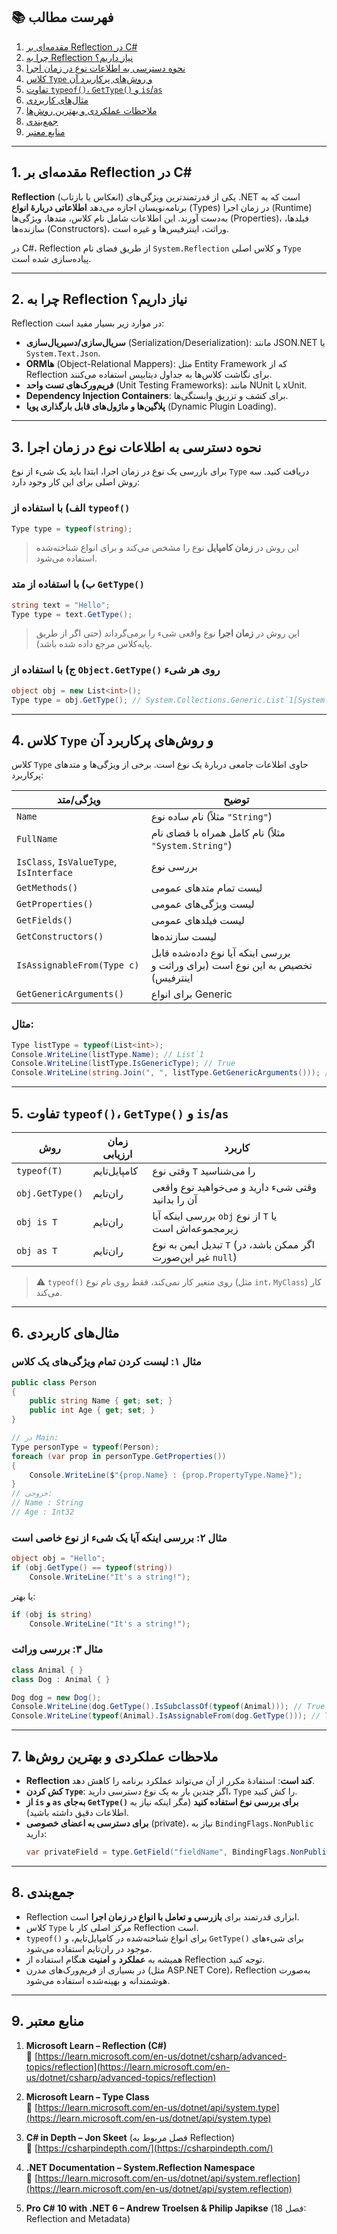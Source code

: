 ﻿

## 📚 فهرست مطالب

1. [مقدمه‌ای بر Reflection در C#](#1-مقدمهای-بر-reflection-در-c)
2. [چرا به Reflection نیاز داریم؟](#2-چرا-به-reflection-نیاز-داریم)
3. [نحوه دسترسی به اطلاعات نوع در زمان اجرا](#3-نحوه-دسترسی-به-اطلاعات-نوع-در-زمان-اجرا)
4. [کلاس `Type` و روش‌های پرکاربرد آن](#4-%DA%A9%D9%84%D8%A7%D8%B3-type-%D9%88-%D8%B1%D9%88%D8%B4%E2%80%8C%D9%87%D8%A7%DB%8C-%D9%BE%D8%B1%DA%A9%D8%A7%D8%B1%D8%A8%D8%B1%D8%AF-%D8%A2%D9%86)
5. [تفاوت `typeof()`، `GetType()` و `is`/`as`](#5-تفاوت-typeof-gettype-و-isas)
6. [مثال‌های کاربردی](#6-%D9%85%D8%AB%D8%A7%D9%84%E2%80%8C%D9%87%D8%A7%DB%8C-%DA%A9%D8%A7%D8%B1%D8%A8%D8%B1%D8%AF%DB%8C)
7. [ملاحظات عملکردی و بهترین روش‌ها](#7-%D9%85%D9%84%D8%A7%D8%AD%D8%B8%D8%A7%D8%AA-%D8%B9%D9%85%D9%84%DA%A9%D8%B1%D8%AF%DB%8C-%D9%88-%D8%A8%D9%87%D8%AA%D8%B1%DB%8C%D9%86-%D8%B1%D9%88%D8%B4%E2%80%8C%D9%87%D8%A7)
8. [جمع‌بندی](#8-%D8%AC%D9%85%D8%B9%E2%80%8C%D8%A8%D9%86%D8%AF%DB%8C)
9. [منابع معتبر](#9-منابع-معتبر)

---

## 1. مقدمه‌ای بر Reflection در C#

**Reflection** (انعکاس یا بازتاب) یکی از قدرتمندترین ویژگی‌های .NET است که به برنامه‌نویسان اجازه می‌دهد **اطلاعاتی دربارهٔ انواع** (Types) در زمان اجرا (Runtime) به‌دست آورند. این اطلاعات شامل نام کلاس، متدها، ویژگی‌ها (Properties)، فیلدها، سازنده‌ها (Constructors)، وراثت، اینترفیس‌ها و غیره است.

در C#، Reflection از طریق فضای نام `System.Reflection` و کلاس اصلی `Type` پیاده‌سازی شده است.

---

## 2. چرا به Reflection نیاز داریم؟

Reflection در موارد زیر بسیار مفید است:

- **سریال‌سازی/دسیریال‌سازی** (Serialization/Deserialization): مانند JSON.NET یا `System.Text.Json`.
- **ORMها** (Object-Relational Mappers): مثل Entity Framework که از Reflection برای نگاشت کلاس‌ها به جداول دیتابیس استفاده می‌کنند.
- **فریم‌ورک‌های تست واحد** (Unit Testing Frameworks): مانند NUnit یا xUnit.
- **Dependency Injection Containers**: برای کشف و تزریق وابستگی‌ها.
- **پلاگین‌ها و ماژول‌های قابل بارگذاری پویا** (Dynamic Plugin Loading).

---

## 3. نحوه دسترسی به اطلاعات نوع در زمان اجرا

برای بازرسی یک نوع در زمان اجرا، ابتدا باید یک شیء از نوع `Type` دریافت کنید. سه روش اصلی برای این کار وجود دارد:

### الف) با استفاده از `typeof()`
```csharp
Type type = typeof(string);
```
> این روش در **زمان کامپایل** نوع را مشخص می‌کند و برای انواع شناخته‌شده استفاده می‌شود.

### ب) با استفاده از متد `GetType()`
```csharp
string text = "Hello";
Type type = text.GetType();
```
> این روش در **زمان اجرا** نوع واقعی شیء را برمی‌گرداند (حتی اگر از طریق پایه‌کلاس مرجع داده شده باشد).

### ج) با استفاده از `Object.GetType()` روی هر شیء
```csharp
object obj = new List<int>();
Type type = obj.GetType(); // System.Collections.Generic.List`1[System.Int32]
```

---

## 4. کلاس `Type` و روش‌های پرکاربرد آن

کلاس `Type` حاوی اطلاعات جامعی دربارهٔ یک نوع است. برخی از ویژگی‌ها و متدهای پرکاربرد:

| ویژگی/متد | توضیح |
|-----------|--------|
| `Name` | نام ساده نوع (مثلاً `"String"`) |
| `FullName` | نام کامل همراه با فضای نام (مثلاً `"System.String"`) |
| `IsClass`, `IsValueType`, `IsInterface` | بررسی نوع |
| `GetMethods()` | لیست تمام متدهای عمومی |
| `GetProperties()` | لیست ویژگی‌های عمومی |
| `GetFields()` | لیست فیلدهای عمومی |
| `GetConstructors()` | لیست سازنده‌ها |
| `IsAssignableFrom(Type c)` | بررسی اینکه آیا نوع داده‌شده قابل تخصیص به این نوع است (برای وراثت و اینترفیس) |
| `GetGenericArguments()` | برای انواع Generic |

### مثال:
```csharp
Type listType = typeof(List<int>);
Console.WriteLine(listType.Name); // List`1
Console.WriteLine(listType.IsGenericType); // True
Console.WriteLine(string.Join(", ", listType.GetGenericArguments())); // System.Int32
```

---

## 5. تفاوت `typeof()`، `GetType()` و `is`/`as`

| روش | زمان ارزیابی | کاربرد |
|------|--------------|--------|
| `typeof(T)` | کامپایل‌تایم | وقتی نوع `T` را می‌شناسید |
| `obj.GetType()` | ران‌تایم | وقتی شیء دارید و می‌خواهید نوع واقعی آن را بدانید |
| `obj is T` | ران‌تایم | بررسی اینکه آیا `obj` از نوع `T` یا زیرمجموعه‌اش است |
| `obj as T` | ران‌تایم | تبدیل ایمن به نوع `T` (اگر ممکن باشد، در غیر این‌صورت `null`) |

> ⚠️ `typeof()` روی متغیر کار نمی‌کند، فقط روی نام نوع (مثل `int`، `MyClass`) کار می‌کند.

---

## 6. مثال‌های کاربردی

### مثال ۱: لیست کردن تمام ویژگی‌های یک کلاس
```csharp
public class Person
{
    public string Name { get; set; }
    public int Age { get; set; }
}

// در Main:
Type personType = typeof(Person);
foreach (var prop in personType.GetProperties())
{
    Console.WriteLine($"{prop.Name} : {prop.PropertyType.Name}");
}
// خروجی:
// Name : String
// Age : Int32
```

### مثال ۲: بررسی اینکه آیا یک شیء از نوع خاصی است
```csharp
object obj = "Hello";
if (obj.GetType() == typeof(string))
    Console.WriteLine("It's a string!");
```

یا بهتر:
```csharp
if (obj is string)
    Console.WriteLine("It's a string!");
```

### مثال ۳: بررسی وراثت
```csharp
class Animal { }
class Dog : Animal { }

Dog dog = new Dog();
Console.WriteLine(dog.GetType().IsSubclassOf(typeof(Animal))); // True
Console.WriteLine(typeof(Animal).IsAssignableFrom(dog.GetType())); // True
```

---

## 7. ملاحظات عملکردی و بهترین روش‌ها

- **Reflection کند است**: استفادهٔ مکرر از آن می‌تواند عملکرد برنامه را کاهش دهد.
- **کش کردن `Type`**: اگر چندین بار به یک نوع دسترسی دارید، `Type` را کش کنید.
- **از `is` و `as` به‌جای `GetType()` برای بررسی نوع استفاده کنید** (مگر اینکه نیاز به اطلاعات دقیق داشته باشید).
- **برای دسترسی به اعضای خصوصی** (private)، نیاز به `BindingFlags.NonPublic` دارید:
  ```csharp
  var privateField = type.GetField("fieldName", BindingFlags.NonPublic | BindingFlags.Instance);
  ```

---

## 8. جمع‌بندی

- Reflection ابزاری قدرتمند برای **بازرسی و تعامل با انواع در زمان اجرا** است.
- کلاس `Type` مرکز اصلی کار با Reflection است.
- `typeof()` برای انواع شناخته‌شده در کامپایل‌تایم، و `GetType()` برای شیء‌های موجود در ران‌تایم استفاده می‌شود.
- همیشه به **عملکرد** و **امنیت** هنگام استفاده از Reflection توجه کنید.
- در بسیاری از فریم‌ورک‌های مدرن (مثل ASP.NET Core)، Reflection به‌صورت هوشمندانه و بهینه‌شده استفاده می‌شود.

---

## 9. منابع معتبر

1. **Microsoft Learn – Reflection (C#)**  
   🔗 [https://learn.microsoft.com/en-us/dotnet/csharp/advanced-topics/reflection](https://learn.microsoft.com/en-us/dotnet/csharp/advanced-topics/reflection)

2. **Microsoft Learn – Type Class**  
   🔗 [https://learn.microsoft.com/en-us/dotnet/api/system.type](https://learn.microsoft.com/en-us/dotnet/api/system.type)

3. **C# in Depth – Jon Skeet** (فصل مربوط به Reflection)  
   🔗 [https://csharpindepth.com/](https://csharpindepth.com/)

4. **.NET Documentation – System.Reflection Namespace**  
   🔗 [https://learn.microsoft.com/en-us/dotnet/api/system.reflection](https://learn.microsoft.com/en-us/dotnet/api/system.reflection)

5. **Pro C# 10 with .NET 6 – Andrew Troelsen & Philip Japikse** (فصل 18: Reflection and Metadata)

